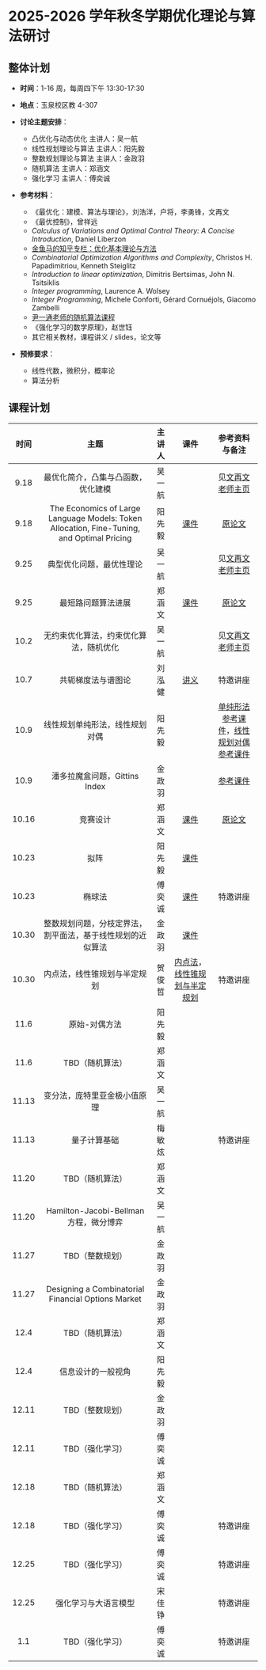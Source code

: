 # 2025-2026 学年秋冬学期优化理论与算法研讨

## 整体计划

- **时间**：1-16 周，每周四下午 13:30-17:30

- **地点**：玉泉校区教 4-307

- **讨论主题安排**：
    - 凸优化与动态优化 主讲人：吴一航
    - 线性规划理论与算法 主讲人：阳先毅
    - 整数规划理论与算法 主讲人：金政羽
    - 随机算法 主讲人：郑涵文
    - 强化学习 主讲人：傅奕诚

- **参考材料**：

    - 《最优化：建模、算法与理论》，刘浩洋，户将，李勇锋，文再文
    - 《最优控制》，曾祥远
    - *Calculus of Variations and Optimal Control Theory: A Concise Introduction*, Daniel Liberzon
    - [金鱼马的知乎专栏：优化基本理论与方法](https://www.zhihu.com/column/c_1676006565717573634)
    - *Combinatorial Optimization Algorithms and Complexity*, Christos H. Papadimitriou, Kenneth Steiglitz
    - *Introduction to linear optimization*, Dimitris Bertsimas, John N. Tsitsiklis
    - *Integer programming*, Laurence A. Wolsey
    - *Integer Programming*, Michele Conforti, Gérard Cornuéjols, Giacomo Zambelli
    - [尹一通老师的随机算法课程](https://tcs.nju.edu.cn/wiki/index.php/%E9%9A%8F%E6%9C%BA%E7%AE%97%E6%B3%95_(Fall_2015))
    - 《强化学习的数学原理》，赵世钰
    - 其它相关教材，课程讲义 / slides，论文等

- **预修要求**：
    - 线性代数，微积分，概率论
    - 算法分析

## 课程计划

| 时间 | 主题 | 主讲人 | 课件 | 参考资料与备注 |
| :---: | :----: | :---: | :---: | :---: |
| 9.18 | 最优化简介，凸集与凸函数，优化建模 | 吴一航 |  | 见[文再文老师主页](http://faculty.bicmr.pku.edu.cn/~wenzw/optbook.html) |
| 9.18 | The Economics of Large Language Models: Token Allocation, Fine-Tuning, and Optimal Pricing | 阳先毅 | [课件](25fa/25fa-week1.pdf) | [原论文](25fa/The%20Economics%20of%20Large%20Language%20Models-%20Token%20Allocation,%20Fine-Tuning,%20and%20Optimal%20Pricing.pdf) |
| 9.25 | 典型优化问题，最优性理论 | 吴一航 |  | 见[文再文老师主页](http://faculty.bicmr.pku.edu.cn/~wenzw/optbook.html) |
| 9.25 | 最短路问题算法进展 | 郑涵文 | [课件](25fa/25fa-01-SSSP.pdf) | [原论文](25fa/Breaking%20the%20Sorting%20Barrier%20for%20Directed%20SSSP.pdf) |
| 10.2 | 无约束优化算法，约束优化算法，随机优化 | 吴一航 |  | 见[文再文老师主页](http://faculty.bicmr.pku.edu.cn/~wenzw/optbook.html) |
| 10.7 | 共轭梯度法与谱图论 | 刘泓健 | [讲义](25fa/conjugate-descent&spectral-graphs%20.pdf) | 特邀讲座 |
| 10.9 | 线性规划单纯形法，线性规划对偶 | 阳先毅 |  | [单纯形法参考课件](https://www.math.unipd.it/~luigi/courses/metmodoc1617/m03.reviewPL.beamer.en.pdf)，[线性规划对偶参考课件](25sp/lec1-duality-haifeng.pdf) |
| 10.9 | 潘多拉魔盒问题，Gittins Index | 金政羽 |  | [参考课件](25fa/6840sp17R_Kleinberg.pdf) |
| 10.16 | 竞赛设计 | 郑涵文 | [课件](25fa/25fa-02-Contest_Competition.pdf) | [原论文](25fa/From%20monopoly%20to%20competition-%20When%20do%20optimal%20contests%20prevail.pdf) |
| 10.23 | 拟阵 | 阳先毅 | [课件](25fa/拟阵.pdf) |  |
| 10.23 | 椭球法 | 傅奕诚 | [课件](25fa/EC_seminar_Ellipsoid.pdf) | 特邀讲座 |
| 10.30 | 整数规划问题，分枝定界法，割平面法，基于线性规划的近似算法 | 金政羽 | [课件](25fa/整数规划.pdf) |  |
| 10.30 | 内点法，线性锥规划与半定规划 | 贺俊哲 | [内点法](25fa/IPM.pdf)，[线性锥规划与半定规划](25fa/CP.pdf) | 特邀讲座 |
| 11.6 | 原始-对偶方法 | 阳先毅 |  |  |
| 11.6 | TBD（随机算法） | 郑涵文 |  |  |
| 11.13 | 变分法，庞特里亚金极小值原理 | 吴一航 |  |  |
| 11.13 | 量子计算基础 | 梅敏炫 |  | 特邀讲座 |
| 11.20 | TBD（随机算法） | 郑涵文 |  |  |
| 11.20 | Hamilton-Jacobi-Bellman 方程，微分博弈 | 吴一航 |  |  |
| 11.27 | TBD（整数规划） | 金政羽 |  |  |
| 11.27 | ​Designing a Combinatorial Financial Options Market | 金政羽 |  |  |
| 12.4 | TBD（随机算法） | 郑涵文 |  |  |
| 12.4 | 信息设计的一般视角 | 阳先毅 |  |  |
| 12.11 | TBD（整数规划） | 金政羽 |  |  |
| 12.11 | TBD（强化学习） | 傅奕诚 |  |  |
| 12.18 | TBD（随机算法） | 郑涵文 |  |  |
| 12.18 | TBD（强化学习） | 傅奕诚 |  | 特邀讲座 |
| 12.25 | TBD（强化学习） | 傅奕诚 |  | 特邀讲座 |
| 12.25 | 强化学习与大语言模型 | 宋佳铮 |  | 特邀讲座 |
| 1.1 | TBD（强化学习） | 傅奕诚 |  | 特邀讲座 |